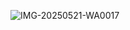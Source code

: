 ![IMG-20250521-WA0017](https://github.com/user-attachments/assets/257e4d8c-3d33-41c5-85b1-036e951af70c)
